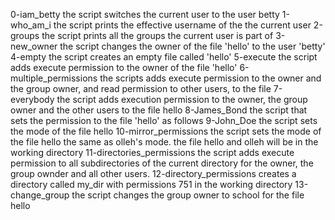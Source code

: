 0-iam_betty
the script switches the current user to the user betty
1-who_am_i
the script prints the effective username of the the current user
2-groups
the script prints all the groups the current user is part of 
3-new_owner
the script changes the owner of the file 'hello' to the user 'betty'
4-empty
the script creates an empty file called 'hello'
5-execute
the script adds execute permission to the owner of the file 'hello'
6-multiple_permissions
the scripts adds execute permission to the owner and the group owner, and read permission to other users, to the file
7-everybody
the script adds execution permission to the owner, the group owner and the other users to the file hello
8-James_Bond
the script that sets the permission to the file 'hello' as follows
9-John_Doe
the script sets the mode of the file hello
10-mirror_permissions
the script sets the mode of the file hello the same as olleh's mode. the file hello and olleh  will be in the working directory
11-directories_permissions
the script adds execute permission to all subdirectories of the current directory for the owner, the group ownder and all other users. 
12-directory_permissions
creates a directory called my_dir with permissions 751 in the working directory
13-change_group
the script changes the group owner to school for the file hello

 



